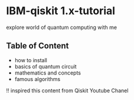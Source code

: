 # IBM-qiskit 1.x-tutorial
explore world of quantum computing with me
## Table of Content
- how to install
- basics of quantum circuit
- mathematics and concepts
- famous algorithms

!! inspired this content from Qiskit Youtube Chanel
